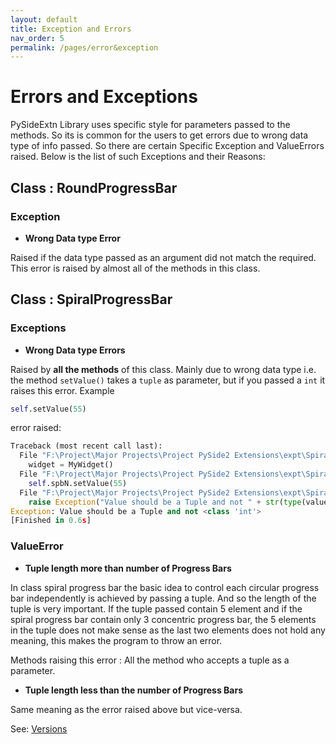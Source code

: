 ```yaml
---
layout: default
title: Exception and Errors
nav_order: 5
permalink: /pages/error&exception
---
```


# Errors and Exceptions

PySideExtn Library uses specific style for parameters passed to the methods. So its is common for the users to get errors due to wrong data type of info passed. So there are certain Specific Exception and ValueErrors raised. Below is the list of such Exceptions and their Reasons:



## Class : RoundProgressBar

### Exception

* **Wrong Data type Error**

Raised if the data type passed as an argument did not match the required. This error is raised by almost all of the methods in this class.



## Class : SpiralProgressBar

### Exceptions

* **Wrong Data type Errors**

Raised by **all the methods** of this class. Mainly due to wrong data type i.e. the method `setValue()` takes a `tuple` as parameter, but if you passed a `int` it raises this error. Example

```python
self.setValue(55)
```

 error raised:

``` python
Traceback (most recent call last):
  File "F:\Project\Major Projects\Project PySide2 Extensions\expt\SpiralProgressBar\exception.py", line 26, in <module>
    widget = MyWidget()
  File "F:\Project\Major Projects\Project PySide2 Extensions\expt\SpiralProgressBar\exception.py", line 18, in __init__
    self.spbN.setValue(55)
  File "F:\Project\Major Projects\Project PySide2 Extensions\expt\SpiralProgressBar\SpiralProgressBar.py", line 202, in setValue
    raise Exception("Value should be a Tuple and not " + str(type(value)))
Exception: Value should be a Tuple and not <class 'int'>
[Finished in 0.6s]
```



### ValueError

* **Tuple length more than number of Progress Bars**

In class spiral progress bar the basic idea to control each circular progress bar independently is achieved by passing a tuple. And so the length of the tuple is very important. If the tuple passed contain 5 element and if the spiral progress bar contain only 3 concentric progress bar, the 5 elements in the tuple does not make sense as the last two elements does not hold any meaning, this makes the program to throw an error.

Methods raising this error : All the method who accepts a tuple as a parameter.

* **Tuple length less than the number of Progress Bars**

Same meaning as the error raised above but vice-versa.



See: [Versions](version)


